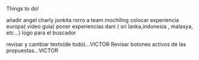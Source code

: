 Things to do!

añadir angel charly jonkita rorro a team mochiling
colocar experiencia europa( video guia)
poner experiencias dani ( sri lanka,indonesia , malasya, etc...)
logo para el buscador

revisar y cambiar texto(de todo)...VICTOR
Revisar botones activos de las propuestas...VICTOR
